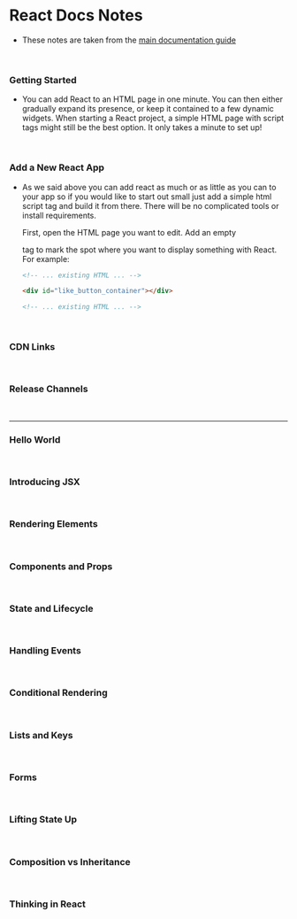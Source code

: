 # React Docs Notes

- These notes are taken from the [main documentation guide](https://reactjs.org/docs/getting-started.html)

<br>

### Getting Started

- You can add React to an HTML page in one minute. You can then either gradually expand its presence, or keep it contained to a few dynamic widgets. When starting a React project, a simple HTML page with script tags might still be the best option. It only takes a minute to set up!

<Br>

### Add a New React App

- As we said above you can add react as much or as little as you can to your app so if you would like to start out small just add a simple html script tag and build it from there. There will be no complicated tools or install requirements.

  First, open the HTML page you want to edit. Add an empty <div> tag to mark the spot where you want to display something with React. For example:
  ```html
  <!-- ... existing HTML ... -->

  <div id="like_button_container"></div>

  <!-- ... existing HTML ... -->
  ```

<br>

### CDN Links

<br>

### Release Channels

<Br>

---

### Hello World

<br>

### Introducing JSX

<Br>

### Rendering Elements 

<Br>

### Components and Props

<Br>

### State and Lifecycle

<br>

### Handling Events

<Br>

### Conditional Rendering 

<br>

### Lists and Keys

<br>

### Forms

<br>

### Lifting State Up

<br>

### Composition vs Inheritance

<br>

### Thinking in React
